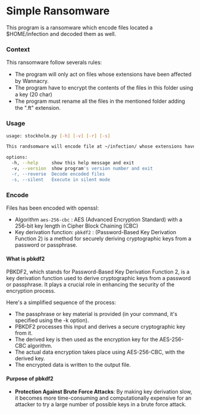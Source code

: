 # Simple Ransomware

This program is a ransomware which encode files located a $HOME/infection and decoded them as well.

### Context

This ransomware follow severals rules:

- The program will only act on ﬁles whose extensions have been aﬀected by Wannacry.
- The program have to encrypt the contents of the ﬁles in this folder using a key (20 char)
- The program must rename all the ﬁles in the mentioned folder adding the ".ft" extension.

### Usage

```bash
usage: stockholm.py [-h] [-v] [-r] [-s]

This randsomware will encode file at ~/infection/ whose extensions have been affected by Wannacry

options:
  -h, --help     show this help message and exit
  -v, --version  show program's version number and exit
  -r, --reverse  Decode encoded files
  -s, --silent   Execute in silent mode
```

### Encode

Files has been encoded with openssl:

- Algorithm `aes-256-cbc` : AES (Advanced Encryption Standard) with a 256-bit key length in Cipher Block Chaining (CBC)  
- Key derivation function: `pbkdf2` :  (Password-Based Key Derivation Function 2) is a method for securely deriving cryptographic keys from a password or passphrase.

#### What is pbkdf2

PBKDF2, which stands for Password-Based Key Derivation Function 2, is a key derivation function used to derive cryptographic keys from a password or passphrase. It plays a crucial role in enhancing the security of the encryption process.

Here's a simplified sequence of the process:

- The passphrase or key material is provided (in your command, it's specified using the -k option).
- PBKDF2 processes this input and derives a secure cryptographic key from it.
- The derived key is then used as the encryption key for the AES-256-CBC algorithm.
- The actual data encryption takes place using AES-256-CBC, with the derived key.
- The encrypted data is written to the output file.

#### Purpose of pbkdf2

- **Protection Against Brute Force Attacks**: By making key derivation slow, it becomes more time-consuming and computationally expensive for an attacker to try a large number of possible keys in a brute force attack.